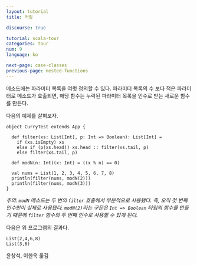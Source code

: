 ```yaml
---
layout: tutorial
title: 커링

discourse: true

tutorial: scala-tour
categories: tour
num: 9
language: ko

next-page: case-classes
previous-page: nested-functions
---
```


메소드에는 파라미터 목록을 여럿 정의할 수 있다. 파라미터 목록의 수 보다 적은 파라미터로 메소드가 호출되면, 해당 함수는 누락된 파라미터 목록을 인수로 받는 새로운 함수를 만든다.

다음의 예제를 살펴보자.

    object CurryTest extends App {
    
      def filter(xs: List[Int], p: Int => Boolean): List[Int] =
        if (xs.isEmpty) xs
        else if (p(xs.head)) xs.head :: filter(xs.tail, p)
        else filter(xs.tail, p)
    
      def modN(n: Int)(x: Int) = ((x % n) == 0)
    
      val nums = List(1, 2, 3, 4, 5, 6, 7, 8)
      println(filter(nums, modN(2)))
      println(filter(nums, modN(3)))
    }

_주의: `modN` 메소드는 두 번의 `filter` 호출에서 부분적으로 사용됐다. 즉, 오직 첫 번째 인수만이 실제로 사용됐다. `modN(2)`라는 구문은 `Int => Boolean` 타입의 함수를 만들기 때문에 `filter` 함수의 두 번째 인수로 사용할 수 있게 된다._

다음은 위 프로그램의 결과다.

    List(2,4,6,8)
    List(3,6)

윤창석, 이한욱 옮김